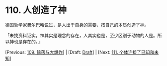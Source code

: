 # 110. 人创造了神

德国哲学家费尔巴哈说过，是人出于自身的需要，按自己的本质创造了神。

「未找资料证实，神其实是理念的存在，人其实也是，至少区别于动物的人是。所以神也是存在的。」

[Previous: [109. 鲸落与大爆炸](109.md)] | [Draft: [Draft](../Draft.md)] | [Next: [111. 个体连接了已知和未知](111.md)]
